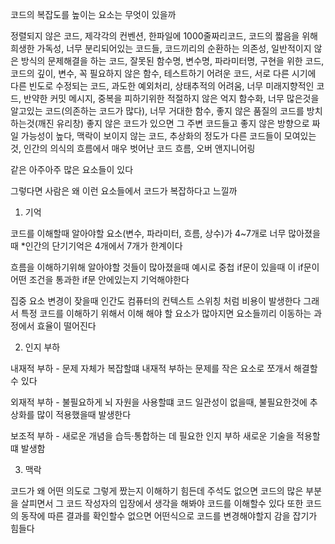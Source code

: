 코드의 복잡도를 높이는 요소는 무엇이 있을까

정렬되지 않은 코드, 제각각의 컨벤션, 한파일에 1000줄짜리코드, 코드의 짧음을 위해 희생한 가독성, 너무 분리되어있는 코드들, 코드끼리의 순환하는 의존성, 일반적이지 않은 방식의 문제해결을 하는 코드, 잘못된 함수명, 변수명, 파라미터명, 구현을 위한 코드, 코드의 깊이, 변수, 꼭 필요하지 않은 함수, 테스트하기 어려운 코드, 서로 다른 시기에 다른 빈도로 수정되는 코드,
과도한 예외처리, 상태추적의 어려움, 너무 미래지향적인 코드, 반약한 커밋 메시지, 중복을 피하기위한 적절하지 않은 억지 함수화, 너무 많은것을 알고있는 코드(의존하는 코드가 많다), 너무 거대한 함수, 좋지 않은 품질의 코드를 방치하는것(깨진 유리창) 좋지 않은 코드가 있으면 그 주변 코드들고 좋지 않은 방향으로 짜일 가능성이 높다, 맥락이 보이지 않는 코드, 
추상화의 정도가 다른 코드들이 모여있는것, 인간의 의식의 흐름에서 매우 벗어난 코드 흐름, 오버 앤지니어링

같은 아주아주 많은 요소들이 있다

그렇다면 사람은 왜 이런 요소들에서 코드가 복잡하다고 느낄까

1. 기억

코드를 이해할때 알아야할 요소(변수, 파라미터, 흐름, 상수)가 4~7개로 너무 많아졌을때 
*인간의 단기기억은 4개에서 7개가 한계이다

흐름을 이해하기위해 알아야할 것들이 많아졌을때 
예시로 중첩 if문이 있을때 이 if문이 어떤 조건을 통과한 if문 안에있는지 기억해야한다

집중 요소 변경이 잦을때 인간도 컴퓨터의 컨텍스트 스위칭 처럼 비용이 발생한다
그래서 특정 코드를 이해하기 위해서 이해 해야 할 요소가 많아지면 요소들끼리 이동하는 과정에서 효율이 떨어진다

2. 인지 부하

내재적 부하 - 문제 자체가 복잡할떄
내재적 부하는 문제를 작은 요소로 쪼개서 해결할수 있다

외재적 부하 - 불필요하게 뇌 자원을 사용할떄
코드 일관성이 없을때, 불필요한것에 추상화를 많이 적용했을때 발생한다

보조적 부하 - 새로운 개념을 습득·통합하는 데 필요한 인지 부하
새로운 기술을 적용할떄 발생함


3. 맥락

코드가 왜 어떤 의도로 그렇게 짰는지 이해하기 힘든데 주석도 없으면 코드의 많은 부분을 살피면서 그 코드 작성자의 입장에서 생각을 해봐야 코드를 이해할수 있다
또한 코드의 동작에 따른 결과를 확인할수 없으면 어떤식으로 코드를 변경해야할지 감을 잡기가 힘들다
